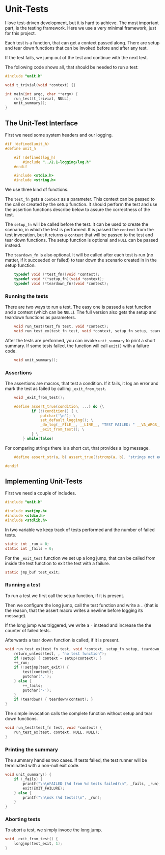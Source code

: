 # Unit-Tests

I love test-driven development, but it is hard to achieve. The most important part, 
is the testing framework. Here we use a very minimal framework, just for this project.

Each test is a function, that can get a context passed along. There are setup and 
tear down functions that can be invoked before and after any test.

If the test fails, we jump out of the test and continue with the next test.

The following code shows all, that should be needed to run a test:
``` c
#include "unit.h"

void t_trivial(void *context) {}

int main(int argc, char **argv) {
	run_test(t_trivial, NULL);
	unit_summary();
}
```
## The Unit-Test Interface

First we need some system headers and our logging.
``` c
#if !defined(unit_h)
#define unit_h

	#if !defined(log_h)
		#include "../2.1-logging/log.h"
	#endif

	#include <stdio.h>
	#include <string.h>
```
We use three kind of functions.

The `test_fn` gets a `context` as a parameter. This context can be passed
to the call or created by the setup function. It should perform the test
and use the assertion functions describe below to assure the correctness
of the test.

The `setup_fn` will be called before the test. It can be used to create
the scenario, in which the test is performed. It is passed the `context`
from the test invocation, but it returns a `context` that will be passed
to the test and tear down functions. The setup function is optional and
`NULL` can be passed instead.

The `teardown_fn` is also optional. It will be called after each test is
run (no matter, if it succeeded or failed) to tear down the scenario
created in in the setup function.
``` c
	typedef void (*test_fn)(void *context);
	typedef void *(*setup_fn)(void *context);
	typedef void (*teardown_fn)(void *context);

```
### Running the tests

There are two ways to run a test. The easy one is passed a test function
and a context (which can be `NULL`). The full version also gets the
setup and teardown functions as parameters.
``` c
	void run_test(test_fn test, void *context);
	void run_test_ex(test_fn test, void *context, setup_fn setup, teardown_fn teardown);
```
After the tests are performed, you can invoke `unit_summary` to print a
short summary. If some tests failed, the function will call `exit()` with
a failure code.
``` c
	void unit_summary();

```
### Assertions

The assertions are macros, that test a condition. If it fails, it log an
error and mark the test as failed by calling `_exit_from_test`.
``` c
	void _exit_from_test();

	#define assert_true(condition, ...) do {\
			if (!(condition)) { \
				putchar('\n'); \
				set_default_logging(); \
				_do_log(__FILE__, __LINE__, "TEST FAILED: " __VA_ARGS__); \
				_exit_from_test(); \
			} \
		} while(false)
```
For comparing strings there is a short cut, that provides a log message.
``` c
	#define assert_str(a, b) assert_true(!strcmp(a, b), "strings not equal \"%s\" != \"%s\"")

#endif
```
## Implementing Unit-Tests

First we need a couple of includes.
``` c
#include "unit.h"

#include <setjmp.h>
#include <stdio.h>
#include <stdlib.h>
```
In two variable we keep track of tests performed and the number
of failed tests.
``` c
static int _run = 0;
static int _fails = 0;
```
For the `_exit_test` function we set up a long jump, that can be
called from inside the test function to exit the test with a failure.
``` c
static jmp_buf test_exit;
```
### Running a test

To run a test we first call the setup function, if it is present.

Then we configure the long jump, call the test function and write a `.` (that is the
reason, that the assert macro writes a newline before logging its message). 

If the long jump was triggered, we write a `-` instead and increase the the counter of
failed tests.

Afterwards a tear down function is called, if it is present.
``` c
void run_test_ex(test_fn test, void *context, setup_fn setup, teardown_fn teardown) {
	return_unless(test, , "no test function");
	if (setup) { context = setup(context); }
	++_run;
	if (!setjmp(test_exit)) {
		test(context);
		putchar('.');
	} else {
		++_fails;
		putchar('-');
	}
	if (teardown) { teardown(context); }
}
```
The simple invocation calls the complete function without setup and tear down functions.
``` c
void run_test(test_fn test, void *context) {
	run_test_ex(test, context, NULL, NULL);
}
```
### Printing the summary

The summary handles two cases. If tests failed, the test runner will be terminated
with a non-null exit code.
``` c
void unit_summary() {
	if (_fails) {
		printf("\n\nFAILED (%d from %d tests failed)\n", _fails, _run);
		exit(EXIT_FAILURE);
	} else {
		printf("\n\nok (%d tests)\n", _run);
	}
}
```
### Aborting tests

To abort a test, we simply invoce the long jump.
``` c
void _exit_from_test() {
	longjmp(test_exit, 1);
}

```
